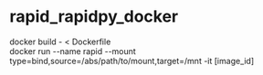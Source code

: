 # rapid_rapidpy_docker

docker build - < Dockerfile  
docker run --name rapid --mount type=bind,source=/abs/path/to/mount,target=/mnt -it [image_id]
